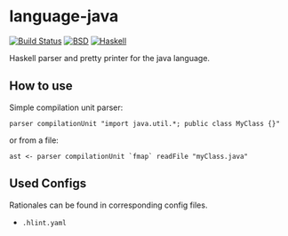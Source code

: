 language-java 
=============

[![Build Status](https://travis-ci.org/vincenthz/language-java.png?branch=master)](https://travis-ci.org/vincenthz/language-java)
[![BSD](http://b.repl.ca/v1/license-BSD-blue.png)](http://en.wikipedia.org/wiki/BSD_licenses)
[![Haskell](http://b.repl.ca/v1/language-haskell-lightgrey.png)](http://haskell.org)

Haskell parser and pretty printer for the java language.


How to use
----------

Simple compilation unit parser:

    parser compilationUnit "import java.util.*; public class MyClass {}"

or from a file:

    ast <- parser compilationUnit `fmap` readFile "myClass.java"

Used Configs
---------

Rationales can be found in corresponding config files.

- `.hlint.yaml`
